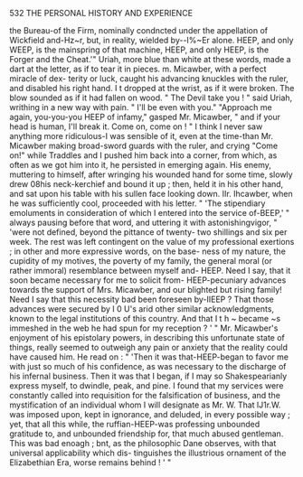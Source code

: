 532           THE PERSONAL HISTORY AND EXPERIENCE

the Bureau-of the Firm, nominally condncted under the appellation of
Wickfield and-Hz~r, but, in reality, wielded by--I%~Er alone. HEEP,
and only WEEP, is the mainspring of that machine, HEEP, and only
HEEP, is the Forger and the Cheat.'"
    Uriah, more blue than white at these words, made a dart at the letter,
as if to tear it in pieces. m. Micawber, with a perfect miracle of dex-
terity or luck, caught his advancing knuckles with the ruler, and disabled
his right hand. I t dropped at the wrist, as if it were broken. The blow
sounded as if it had fallen on wood.
    " The Devil take you ! " said Uriah, writhing in a new way with pain.
" I'll be even with you."
    "Approach me again, you-you-you          HEEP of infamy," gasped Mr.
Micawber, " and if your head is human, I'll break it. Come on, come on ! "
    I think I never saw anything more ridiculous-I was sensible of it,
even at the time-than Mr. Micawber making broad-sword guards with
the ruler, and crying "Come on!" while Traddles and I pushed him
back into a corner, from which, as often as we got him into it, he persisted
in emerging again.
    His enemy, muttering to himself, after wringing his wounded hand for
some time, slowly drew 08his neck-kerchief and bound it up ; then, held it
in his other hand, and sat upon his table with his sullen face looking down.
    IIr. Ihcawber, when he was sufficiently cool, proceeded with his letter.
    " 'The stipendiary emoluments in consideration of which I entered into
the service of-BEEP,' " always pausing before that word, and uttering it
with astonishingvigor, " 'were not defined, beyond the pittance of twenty-
two shillings and six per week. The rest was left contingent on the value of
my professional exertions ; in other and more expressive words, on the base-
ness of my nature, the cupidity of my motives, the poverty of my family,
the general moral (or rather immoral) resemblance between myself and-
HEEP. Need I say, that it soon became necessary for me to solicit from-
HEEP-pecuniary advances towards the support of Mrs. Micawber, and
our blighted but rising family! Need I say that this necessity bad been
foreseen by-IIEEP ? That those advances were secured by I 0 U's arid
other similar acknowledgments, known to the legal institutions of this
country. And that I t h ~ became
                               ~s      immeshed in the web he had spun for
my reception ? ' "
    Mr. Micawber's enjoyment of his epistolary powers, in describing this
unfortunate state of things, really seemed to outweigh any pain or anxiety
that the reality could have caused him. He read on :
    " 'Then it was that-HEEP-began       to favor me with just so much of his
confidence, as was necessary to the discharge of his infernal business. Then
it was that I began, if I may so Shakespearianly express myself, to dwindle,
peak, and pine. I found that my services were constantly called into
requisition for the falsification of business, and the mystification of an
individual whom I will designate as Mr. W. That lJ1r.W. was imposed upon,
kept in ignorance, and deluded, in every possible way ; yet, that all this while,
the ruffian-HEEP-was       professing unbounded gratitude to, and unbounded
friendship for, that much abused gentleman. This was bad enoagh ; bnt, as
the philosophic Dane observes, with that universal applicability which dis-
 tinguishes the illustrious ornament of the Elizabethian Era, worse remains
 behind ! ' "
